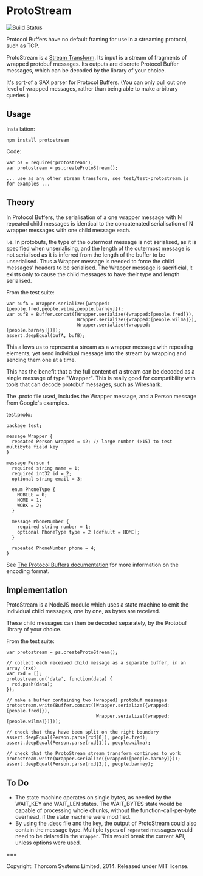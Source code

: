 ProtoStream 
===========

[![Build Status](https://travis-ci.org/chrisdew/protostream.svg?branch=master)](https://travis-ci.org/chrisdew/protostream)

Protocol Buffers have no default framing for use in a streaming protocol, such as TCP.

ProtoStream is a [Stream Transform](http://nodejs.org/api/stream.html#stream_class_stream_transform).  Its input is a stream of fragments of wrapped protobuf messages.  Its outputs are discrete Protocol Buffer messages, which can be decoded by the library of your choice.

It's sort-of a SAX parser for Protocol Buffers.  (You can only pull out one level of wrapped messages, rather than being able to make arbitrary queries.)


Usage
-----

Installation:

    npm install protostream

Code:

    var ps = require('protostream');
    var protostream = ps.createProtoStream();

    ... use as any other stream transform, see test/test-protostream.js for examples ...


Theory
------

In Protocol Buffers, the serialisation of a one wrapper message with N repeated child messages is identical to the concatenated serialisation of N wrapper messages with one child message each.

i.e. In protobufs, the type of the outermost message is not serialised, as it is specified when unserialising, and the length of the outermost message is not serialised as it is inferred from the length of the buffer to be unserialised.  Thus a Wrapper message is needed to force the child messages' headers to be serialised.  The Wrapper message is sacrificial, it exists only to cause the child messages to have their type and length serialised.

From the test suite:

    var bufA = Wrapper.serialize({wrapped:[people.fred,people.wilma,people.barney]});
    var bufB = Buffer.concat([Wrapper.serialize({wrapped:[people.fred]}),
                              Wrapper.serialize({wrapped:[people.wilma]}),
                              Wrapper.serialize({wrapped:[people.barney]})]);
    assert.deepEqual(bufA, bufB);
 
This allows us to represent a stream as a wrapper message with repeating elements, yet send individual message into the stream 
by wrapping and sending them one at a time. 

This has the benefit that a the full content of a stream can be decoded as a single message of type "Wrapper".  This is really good for compatibility with tools that can decode  protobuf messages, such as Wireshark. 

The .proto file used, includes the Wrapper message, and a Person message from Google's examples.

test.proto:

    package test;

    message Wrapper {
      repeated Person wrapped = 42; // large number (>15) to test multibyte field key
    }

    message Person {
      required string name = 1;
      required int32 id = 2;
      optional string email = 3;

      enum PhoneType {
        MOBILE = 0;
        HOME = 1;
        WORK = 2;
      }

      message PhoneNumber {
        required string number = 1;
        optional PhoneType type = 2 [default = HOME];
      }

      repeated PhoneNumber phone = 4;
    }

See [The Protocol Buffers documentation](https://developers.google.com/protocol-buffers/docs/encoding) for more information on the encoding format.

Implementation
--------------

ProtoStream is a NodeJS module which uses a state machine to emit the individual child messages, one by one, as bytes are received.

These child messages can then be decoded separately, by the Protobuf library of your choice.

From the test suite:

    var protostream = ps.createProtoStream();

    // collect each received child message as a separate buffer, in an array (rxd)
    var rxd = [];
    protostream.on('data', function(data) {
      rxd.push(data);
    });

    // make a buffer containing two (wrapped) protobuf messages
    protostream.write(Buffer.concat([Wrapper.serialize({wrapped:[people.fred]}),
                                     Wrapper.serialize({wrapped:[people.wilma]})]));

    // check that they have been split on the right boundary
    assert.deepEqual(Person.parse(rxd[0]), people.fred);
    assert.deepEqual(Person.parse(rxd[1]), people.wilma);

    // check that the ProtoStream stream transform continues to work
    protostream.write(Wrapper.serialize({wrapped:[people.barney]}));
    assert.deepEqual(Person.parse(rxd[2]), people.barney);


To Do
-----

* The state machine operates on single bytes, as needed by the WAIT_KEY and WAIT_LEN states.  The WAIT_BYTES state would be capable of processing whole chunks, without the function-call-per-byte overhead, if the state machine were modified.
* By using the .desc file and the key, the output of ProtoStream could also contain the message type.  Multiple types of `repeated` messages would need to be delared in the `Wrapper`.  This would break the current API, unless options were used.
 
===

Copyright: Thorcom Systems Limited, 2014.  Released under MIT license.
